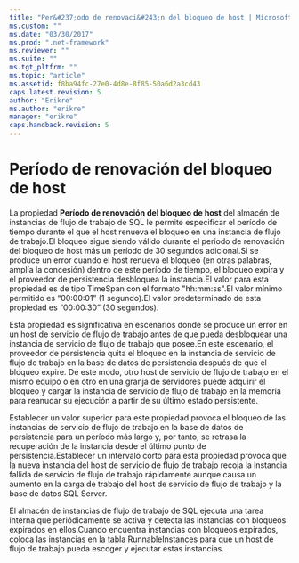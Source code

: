 ```yaml
---
title: "Per&#237;odo de renovaci&#243;n del bloqueo de host | Microsoft Docs"
ms.custom: ""
ms.date: "03/30/2017"
ms.prod: ".net-framework"
ms.reviewer: ""
ms.suite: ""
ms.tgt_pltfrm: ""
ms.topic: "article"
ms.assetid: f8ba94fc-27e0-4d8e-8f85-50a6d2a3cd43
caps.latest.revision: 5
author: "Erikre"
ms.author: "erikre"
manager: "erikre"
caps.handback.revision: 5
---
```

# Per&#237;odo de renovaci&#243;n del bloqueo de host
La propiedad **Período de renovación del bloqueo de host** del almacén de instancias de flujo de trabajo de SQL le permite especificar el período de tiempo durante el que el host renueva el bloqueo en una instancia de flujo de trabajo.El bloqueo sigue siendo válido durante el período de renovación del bloqueo de host más un período de 30 segundos adicional.Si se produce un error cuando el host renueva el bloqueo \(en otras palabras, amplía la concesión\) dentro de este período de tiempo, el bloqueo expira y el proveedor de persistencia desbloquea la instancia.El valor para esta propiedad es de tipo TimeSpan con el formato "hh:mm:ss".El valor mínimo permitido es “00:00:01” \(1 segundo\).El valor predeterminado de esta propiedad es “00:00:30” \(30 segundos\).  
  
 Esta propiedad es significativa en escenarios donde se produce un error en un host de servicio de flujo de trabajo antes de que pueda desbloquear una instancia de servicio de flujo de trabajo que posee.En este escenario, el proveedor de persistencia quita el bloqueo en la instancia de servicio de flujo de trabajo en la base de datos de persistencia después de que el bloqueo expire. De este modo, otro host de servicio de flujo de trabajo en el mismo equipo o en otro en una granja de servidores puede adquirir el bloqueo y cargar la instancia de servicio de flujo de trabajo en la memoria para reanudar su ejecución a partir de su último estado persistente.  
  
 Establecer un valor superior para este propiedad provoca el bloqueo de las instancias de servicio de flujo de trabajo en la base de datos de persistencia para un período más largo y, por tanto, se retrasa la recuperación de la instancia desde el último punto de persistencia.Establecer un intervalo corto para esta propiedad provoca que la nueva instancia del host de servicio de flujo de trabajo recoja la instancia fallida de servicio de flujo de trabajo rápidamente aunque causa un aumento en la carga de trabajo del host de servicio de flujo de trabajo y la base de datos SQL Server.  
  
 El almacén de instancias de flujo de trabajo de SQL ejecuta una tarea interna que periódicamente se activa y detecta las instancias con bloqueos expirados en ellos.Cuando encuentra instancias con bloqueos expirados, coloca las instancias en la tabla RunnableInstances para que un host de flujo de trabajo pueda escoger y ejecutar estas instancias.